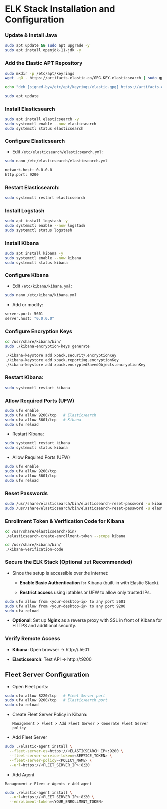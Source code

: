 # ELK Stack Installation and Configuration

### Update & Install Java

```sh
sudo apt update && sudo apt upgrade -y
sudo apt install openjdk-11-jdk -y
```

### Add the Elastic APT Repository

```sh
sudo mkdir -p /etc/apt/keyrings
wget -qO - https://artifacts.elastic.co/GPG-KEY-elasticsearch | sudo gpg --dearmor -o /etc/apt/keyrings/elastic.gpg

echo "deb [signed-by=/etc/apt/keyrings/elastic.gpg] https://artifacts.elastic.co/packages/8.x/apt stable main" | sudo tee /etc/apt/sources.list.d/elastic-8.x.list

sudo apt update
```

### Install Elasticsearch

```sh
sudo apt install elasticsearch -y
sudo systemctl enable --now elasticsearch
sudo systemctl status elasticsearch
```

### Configure Elasticsearch

- Edit `/etc/elasticsearch/elasticsearch.yml`:

```sh
sudo nano /etc/elasticsearch/elasticsearch.yml
```

```sh
network.host: 0.0.0.0
http.port: 9200
```

### Restart Elasticsearch:

```sh
sudo systemctl restart elasticsearch
```

### Install Logstash

```sh
sudo apt install logstash -y
sudo systemctl enable --now logstash
sudo systemctl status logstash
```

### Install Kibana

```sh
sudo apt install kibana -y
sudo systemctl enable --now kibana
sudo systemctl status kibana
```

### Configure Kibana

- Edit `/etc/kibana/kibana.yml`:

```sh
sudo nano /etc/kibana/kibana.yml
```

- Add or modify:

```sh
server.port: 5601
server.host: "0.0.0.0"
```

### Configure Encryption Keys

```sh
cd /usr/share/kibana/bin/
sudo ./kibana-encryption-keys generate

./kibana-keystore add xpack.security.encryptionKey
./kibana-keystore add xpack.reporting.encryptionKey
./kibana-keystore add xpack.encryptedSavedObjects.encryptionKey
```

### Restart Kibana:

```sh
sudo systemctl restart kibana
```

### Allow Required Ports (UFW)

```sh
sudo ufw enable
sudo ufw allow 9200/tcp   # Elasticsearch
sudo ufw allow 5601/tcp   # Kibana
sudo ufw reload
```

- Restart Kibana:

```sh
sudo systemctl restart kibana
sudo systemctl status kibana
```

- Allow Required Ports (UFW)

```sh
sudo ufw enable
sudo ufw allow 9200/tcp
sudo ufw allow 5601/tcp
sudo ufw reload
```

### Reset Passwords

```sh
sudo /usr/share/elasticsearch/bin/elasticsearch-reset-password -u kibana_system
sudo /usr/share/elasticsearch/bin/elasticsearch-reset-password -u elastic
```

### Enrollment Token & Verification Code for Kibana

```sh
cd /usr/share/elasticsearch/bin/
./elasticsearch-create-enrollment-token --scope kibana

cd /usr/share/kibana/bin/
./kibana-verification-code
```

### Secure the ELK Stack (Optional but Recommended)

- Since the setup is accessible over the internet:

  - **Enable Basic Authentication** for Kibana (built-in with Elastic Stack).

  - **Restrict access** using iptables or UFW to allow only trusted IPs.

```sh
sudo ufw allow from <your-desktop-ip> to any port 5601
sudo ufw allow from <your-desktop-ip> to any port 9200
sudo ufw reload
```

- **Optional**: Set up **Nginx** as a reverse proxy with SSL in front of Kibana for HTTPS and additional security.

### Verify Remote Access

- **Kibana**: Open browser -> http://<your-desktop-ip>:5601

- **Elasticsearch**: Test API -> http://<your-desktop-ip>:9200

## Fleet Server Configuration

- Open Fleet ports:

```sh
sudo ufw allow 8220/tcp   # Fleet Server port
sudo ufw allow 9200/tcp   # Elasticsearch port
sudo ufw reload
```

- Create Fleet Server Policy in Kibana:

  `Management > Fleet > Add Fleet Server > Generate Fleet Server policy`

- Add Fleet Server

```sh
sudo ./elastic-agent install \
  --fleet-server-es=https://<ELASTICSEARCH_IP>:9200 \
  --fleet-server-service-token=<SERVICE_TOKEN> \
  --fleet-server-policy=<POLICY_NAME> \
  --url=https://<FLEET_SERVER_IP>:8220
```

- Add Agent

`Management > Fleet > Agents > Add agent`

```sh
sudo ./elastic-agent install \
  --url=https://<FLEET_SERVER_IP>:8220 \
  --enrollment-token=<YOUR_ENROLLMENT_TOKEN>
```
